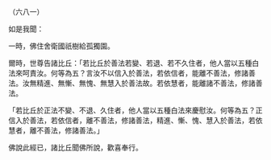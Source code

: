 （六八一）

如是我聞：

一時，佛住舍衛國祇樹給孤獨園。

爾時，世尊告諸比丘：「若比丘於善法若變、若退、若不久住者，他人當以五種白法來呵責汝。何等為五？言汝不以信入於善法，若依信者，能離不善法，修諸善法。汝無精進、無慚、無愧、無慧入於善法故。若依慧者，能離諸不善法，修諸善法。

「若比丘於正法不變、不退、久住者，他人當以五種白法來慶慰汝。何等為五？正信入於善法，若依信者，離不善法，修諸善法，精進、慚、愧、慧入於善法，若依慧者，離不善法，修諸善法。」

佛說此經已，諸比丘聞佛所說，歡喜奉行。



